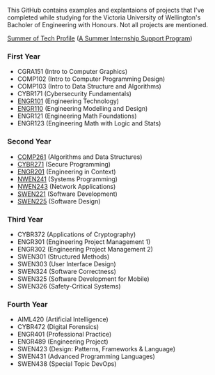 This GitHub contains examples and explantaions of projects that I've completed while studying for the Victoria University of Wellington's Bacholer of Engineering with Honours. Not all projects are mentioned.

[Summer of Tech Profile](https://github.com/BryonyGatehouse/Summer-of-Tech-Profile-Condensed) ([A Summer Internship Support Program](https://summeroftech.co.nz))

### First Year
- CGRA151 (Intro to Computer Graphics)
- COMP102 (Intro to Computer Programming Design)
- COMP103 (Intro to Data Structure and Algorithms)
- CYBR171 (Cybersecurity Fundamentals)
- [ENGR101](https://github.com/BryonyGatehouse/ENGR101) (Engineering Technology)
- [ENGR110](https://github.com/BryonyGatehouse/ENGR110) (Engineering Modelling and Design)
- ENGR121 (Engineering Math Foundations)
- ENGR123 (Engineering Math with Logic and Stats)

### Second Year
- [COMP261](https://github.com/BryonyGatehouse/COMP261)	(Algorithms and Data Structures)
- [CYBR271](https://github.com/BryonyGatehouse/CYBR271)	(Secure Programming)
- [ENGR201](https://github.com/BryonyGatehouse/ENGR201)	(Engineering in Context)
- [NWEN241](https://github.com/BryonyGatehouse/NWEN241)	(Systems Programming)
- [NWEN243](https://github.com/BryonyGatehouse/NWEN243)	(Network Applications)
- [SWEN221](https://github.com/BryonyGatehouse/SWEN221)	(Software Development)
- [SWEN225](https://github.com/BryonyGatehouse/SWEN225)	(Software Design)

### Third Year
- CYBR372	(Applications of Cryptography)
- ENGR301	(Engineering Project Management 1)
- ENGR302	(Engineering Project Management 2)
- SWEN301	(Structured Methods)	
- SWEN303	(User Interface Design)
- SWEN324	(Software Correctness)
- SWEN325	(Software Development for Mobile)
- SWEN326	(Safety-Critical Systems)

### Fourth Year
- AIML420	(Artificial Intelligence)
- CYBR472	(Digital Forensics)
- ENGR401	(Professional Practice)
- ENGR489	(Engineering Project)
- SWEN423	(Design: Patterns, Frameworks & Language)
- SWEN431	(Advanced Programming Languages)
- SWEN438	(Special Topic DevOps)
